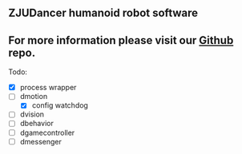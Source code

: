 ZJUDancer humanoid robot software
---

For more information please visit our [Github](https://github.com/ZJUDancer/humanoid) repo.
---


Todo:
  - [x] process wrapper
  - [ ] dmotion
    - [x] config watchdog
  - [ ] dvision
  - [ ] dbehavior
  - [ ] dgamecontroller
  - [ ] dmessenger
